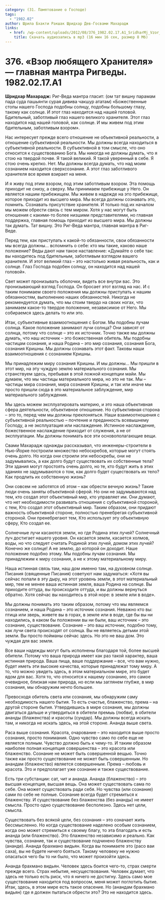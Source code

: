 ```yaml
---
category: (31. Памятование о Господе)
tags:
  - "1982.02"
author: Шрила Бхакти Ракшак Шридхар Дев-Госвами Махарадж
links:
  - href: /wp-content/uploads/2012/08/376_1982.02.17.A1_SridharMj_Vzor_lyubyawego_Hranitelya-glavnaya_mantra_Rigvedy.mp3
    title: Скачать аудиозапись в mp3 (16 мин 16 сек, размер 8 Мб)
---
```


# 376. «Взор любящего Хранителя» — главная мантра Ригведы. 1982.02.17.A1

**Шридхар Махарадж:** Риг-Веда мантра гласит: (ом тат вишну парамам пада суда пашьянти сурая дивива чакшур ататам) «Божественные стопы нашего Господа подобны солнцу, подобны большому глазу, такому как солнце. И этот глаз находится над нашей головой. Бдительный, заботливый глаз нашего великого хранителя. Этот глаз находится над нашей головой, как солнце. И мы живем под этим бдительным, заботливым взором».

Нас интересует прежде всего отношение не объективной реальности, а отношение субъективной реальности. Мы должны всегда находиться в субъективной реальности. В субъективной в том смысле, что оно относится к существованию Бога. Мы никогда не должны думать, что я стою на твердой почве. Я такой великий. Я такой уверенный в себе. Я стою очень крепко. Нет. Мы должны всегда думать, что над моим сознанием находится сверхсознание. А этот глаз заботливого хранителя все время взирает на меня.

И я живу под этим взором, под этим заботливым взором. Эта помощь приходит не снизу, а сверху. Мы принимаем прибежище у Него. Он является нашим прибежищем. Мы живем в надежде на это прибежище, которое приходит из высшего мира. Мы всегда должны сознавать это, помнить. Сознавать присутствие хранителя. И только под их началом мы можем обрести связь с тем миром. Хотя у нас могут быть отношения с какими-то более низшими представителями, но главная поддержка, главная помощь приходит из высшего мира. Мы должны так думать. Тат вишну. Это Риг-Веда мантра, главная мантра в Риг-Веде.

Перед тем, как приступать к какой-то обязанности, свои обязанности мы всегда должны… вспомнить о себе: кто мы такие, каково наше положение? Веды дают нам такое наставление: «Думайте о себе так: вы находитесь под бдительным, заботливым взглядом вашего хранителя. И этот великий глаз – это настолько живая реальность, как и солнце. Глаз Господа подобен солнцу, он находится над нашей головой».

Свет может пронизывать оболочки, видеть все внутри вас. Это пронизывающий взгляд Господа. Он бросает этот взгляд на нас. И с таким понимаем своего положения мы должны приступать к нашим обязанностям, выполнению наших обязанностей. Никогда не рекомендуется думать, что мы стоим твердо на своих ногах, что занимаем какое-то твердое положение, независимое от Него. Мы собираемся здесь делать то или это.

Итак, субъективные взаимоотношения с Богом. Мы подобны лучам солнца. Какое положение занимают лучи солнца? Они зависят от солнца, потому что солнце – это их источник. Точно также мы должны думать, что наш источник – это божественная обитель. Мы подобны частицам сознания, и наша Родина – это мир сознания, сознания Бога, сознания Кришны. Мы должны сознавать этот факт. Таковы наши взаимоотношения с сознанием Кришны.

Мы принадлежим миру сознания Кришны. И мы должны… Мы пришли в этот мир, на эту чуждую землю материального сознания. Мы странствуем здесь, пребывая в этой ложной концепции майи. Мы думаем, что мы частицы материального мира, но это не так. Мы – частицы мира сознания, мира сознания Кришны, и так или иначе мы просто пришли сюда в это материальное заблуждение, мир материального заблуждения.

Мы здесь можем эксплуатировать материю, и это наша объективная сфера деятельности, объективное отношение. Но субъективная сторона – это то, перед чем мы должны преклоняться. Наши взаимоотношения с субъективной реальностью – почтение и преданность всевышнему Господу, а не эксплуатация или наслаждение. Истинное наслаждение, божественное наслаждение приходит от служения, а не от эксплуатации. Мы должны понимать все эти основополагающие вещи.

Свами Махарадж однажды рассказывал, что инженеры-строители в Нью-Йорке построили множество небоскребов, которые могут стоять очень долго. Но когда они строили эти небоскребы, они не задумывались, а как долго будут существовать их собственные тела? Эти здания могут простоять очень долго, но те, кто будут жить в этих зданиях не задумываются о том, как долго будет существовать их тело? Как продлить их собственную жизнь?

Они совсем не заботятся об этом – как обрести вечную жизнь? Такие люди очень заняты объективной сферой. Но они не задумываются над тем, кто создал этот объективный мир, кто управляет им. Они думают, что нет необходимости развивать отношения с субъективной стороной, с тем, Кто создал этот объективный мир. Таким образом, они придают важность объективной стороне, полностью пренебрегая субъективной стороной. Они пренебрегают тем, Кто использует эту объективную сферу, Кто создал ее.

Солнечные лучи касаются земли, но где Родина этих лучей? Солнечный луч достигает нашего уровня. Он касается земли, касается холмов, воды, но что следует считать Родиной этих лучей, домом этих лучей? Конечно же солнце! А не землю, до которой он доходит. Наше положение подобно этому. Мы подобны лучам сознания. Мы принадлежим к миру сознания, а не к этому материальному миру.

Наша истинная связь там, наш дом именно там, на духовном солнце. Писания (священные Писания) советуют нам задуматься: «Хотя вы сейчас попали в эту дыру, на этот уровень земли, в этот материальный мир, тем не менее ваша истинная земля, ваша Родина на солнце. Вы приходите оттуда, вы происходите оттуда, и вы должны вернуться обратно. Хотя сейчас вы находитесь в этой норе: в земле или в воде».

Мы должны понимать это таким образом, потому что мы являемся сознанием, и наша Родина – это источник сознания. Неважно кто вы: птица или зверь, живете вы в горах, в земле или в воде, где бы вы ни находились, в каком бы положении вы ни были, ваш источник – это сознание, существование. Сознание – это ваш источник, подобно тому, как лучи света происходят от солнца. Вы не являетесь детьми этой земли. Вы просто пойманы сейчас здесь. Но это не ваш дом. Это чуждая для вас земля.

Все ваши надежды могут быть исполнены благодаря той, более высшей обители. Потому что ваша природа имеет как раз такой характер, ваша истинная природа. Ваша пища, ваше поддержание – все, что вам нужно, будет иметь эти высокие качества, которые принадлежат тому миру. А то, что можно увидеть здесь, в этом материальном мире, это будет ядом для вас. Хотя то, что относится к нашему сознанию, это самое очевидное, близкая нам природа, но если мы заглянем глубже, в мир сознания, мы обнаружим нечто большее.

Превосходя обитель света или сознания, мы обнаружим саму необходимость нашего бытия. То есть счастье, блаженство, према – на другой стороне бытия. Утвердившись в мире сознания, мы должны двигаться дальше и утвердиться в обители премыь (любви), в обители ананды (блаженства) и красоты (сундар). Мы должны всегда искать там, и никогда не искать здесь, на этой стороне. Ананда выше света.

Раса выше сознания. Красота, очарование – это находится выше просто сознания, просто понимания. Одно чувство само по себе еще не является полным. Чувство должно быть к чему-то. И таким образом наиболее полная концепция совершенства – это красота или блаженство. Сознание не может быть совершенной вещью. Точно также как просто существование не может быть совершенным. Но анандам (блаженство) является совершенным. Према – любовь и красота. Это и предполагает уже сознание и также существование.

Есть три субстанции: сат, чит и ананда. Ананда (блаженство) – это высшая концепция, высшая вещь. Она может существовать сама по себе. Она может существовать ради себя. Но чувства (или сознание) сами по себе не полные. Сознание всегда будет стремиться к блаженству. И существование без блаженства (без ананды) не имеет смысла. Просто одно существование бесполезно. Здесь нет цели, смысла.

Существовать без всякой цели, без сознания – это означает жить бессмысленно. Но когда существование наделено особым сознанием, когда оно может стремиться к своему благу, то эта благодать и есть ананда (или блаженство). Это блаженство независимо и реально. Как чувства, сознание, так и существование подчинено блаженству (ананде). Ананда брахмано видьян. Когда вы понимаете это (расо ваи саха), вы не будете ничего бояться. Такому человеку не нужно опасаться чего бы то ни было, что может произойти здесь.

Ананда брахмано видьян. Человек здесь боится чего-то, страх смерти прежде всего. Страх небытия, несуществования. Человек думает, что здесь не только есть риск, что я ничего не достигну. Здесь само мое существование находится под вопросом, меня может поглотить бытие. Итак, здесь, в этом мире есть такое опасение. Но (анандам брахмано видьян) где я должен пытаться обрести это? Это не находится здесь.

